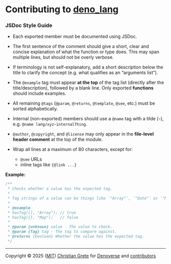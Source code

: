 # Contributing to [deno_lang][repository-github-url]

### JSDoc Style Guide

* Each exported member must be documented using JSDoc.

* The first sentence of the comment should give a short, clear and concise
  explanation of what the function or type does. This may span multiple lines,
  but should not be overly verbose.

* If terminology is not self-explanatory, add a short description below the
  title to clarify the concept (e.g. what qualifies as an “arguments list”).

* The `@example` tag must appear **at the top** of the tag list (directly after
  the title/description), followed by a blank line. Only exported **functions**
  should include examples.

* All remaining `@tags` (`@param`, `@returns`, `@template`, `@see`, etc.) must
  be sorted alphabetically.

* Internal (non-exported) members should use a `@name` tag with a tilde
  (`~`), e.g. `@name lang/xyz~internalThing`.

* `@author`, `@copyright`, and `@license` may only appear in the
  **file-level header comment** at the top of the module.

* Wrap all lines at a maximum of 80 characters, except for:

  * `@see` URLs
  * inline tags like `{@link ...}`

**Example:**

```ts
/**
 * Checks whether a value has the expected tag.
 *
 * Tag strings of a value can be things like `"Array"`, `"Date"` or `"Map"`.
 *
 * @example
 * hasTag([], "Array"); // true
 * hasTag({}, "Map");   // false
 *
 * @param {unknown} value - The value to check.
 * @param {Tag} tag - The tag to compare against.
 * @returns {boolean} Whether the value has the expected tag.
 */
```

---

Copyright © 2025 ([MIT][repository-license-url]) [Christian Grete][repository-owner-url] for [Denoverse][repository-organization-url] and [contributors][repository-contributors-url]

[repository-contributors-url]: https://github.com/denoverse/lang/graphs/contributors
[repository-github-url]: https://github.com/denoverse/lang
[repository-license-url]: LICENSE
[repository-organization-url]: https://github.com/denoverse
[repository-owner-url]: https://christiangrete.com